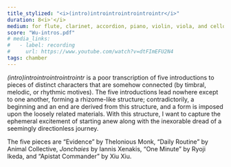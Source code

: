 ```yaml
---
title_stylized: "<i>(intro)introintrointrointrointr</i>"
duration: 8<i>'</i>
medium: for flute, clarinet, accordion, piano, violin, viola, and cello
score: "Wu-intros.pdf"
# media_links:
#   - label: recording
#     url: https://www.youtube.com/watch?v=dtFImEFU2N4
tags: chamber
---
```


_(intro)introintrointrointrointr_ is a poor transcription of five introductions to pieces of distinct characters that are somehow connected (by timbral, melodic, or rhythmic motives). The five introductions lead nowhere except to one another, forming a rhizome-like structure; contradictorily, a beginning and an end are derived from this structure, and a form is imposed upon the loosely related materials. With this structure, I want to capture the ephemeral excitement of starting anew along with the inexorable dread of a seemingly directionless journey.

The five pieces are “Evidence” by Thelonious Monk, “Daily Routine” by Animal Collective, _Jonchaies_ by Iannis Xenakis, “One Minute” by Ryoji Ikeda, and “Apistat Commander” by Xiu Xiu.
